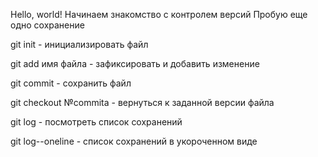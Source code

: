 Hello, world!
Начинаем знакомство с контролем версий
Пробую еще одно сохранение

git init - инициализировать файл

git add имя файла - зафиксировать и добавить изменение

git commit - сохранить файл

git checkout №commita - вернуться к заданной версии файла

git log - посмотреть список сохранений

git log--oneline - список сохранений в укороченном виде
